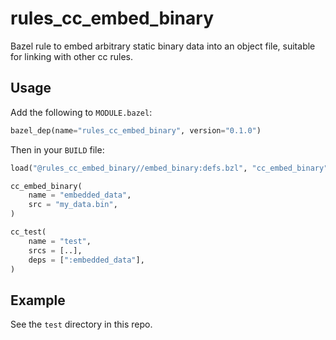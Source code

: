 # rules_cc_embed_binary

Bazel rule to embed arbitrary static binary data into an object file, suitable for linking with other cc rules.

## Usage

Add the following to `MODULE.bazel`:

```py
bazel_dep(name="rules_cc_embed_binary", version="0.1.0")
```

Then in your `BUILD` file:
```py
load("@rules_cc_embed_binary//embed_binary:defs.bzl", "cc_embed_binary")

cc_embed_binary(
    name = "embedded_data",
    src = "my_data.bin",
)

cc_test(
    name = "test",
    srcs = [..],
    deps = [":embedded_data"],
)
```

## Example

See the `test` directory in this repo.